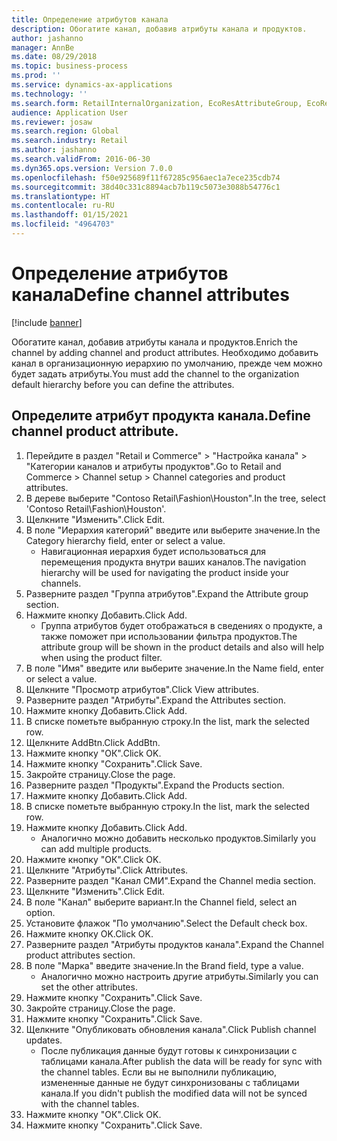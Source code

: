 ```yaml
---
title: Определение атрибутов канала
description: Обогатите канал, добавив атрибуты канала и продуктов.
author: jashanno
manager: AnnBe
ms.date: 08/29/2018
ms.topic: business-process
ms.prod: ''
ms.service: dynamics-ax-applications
ms.technology: ''
ms.search.form: RetailInternalOrganization, EcoResAttributeGroup, EcoResAttributeGroupAttribute, RetailAddChannelItems, RetailCatalogProductAttributeValue, RetailMedia
audience: Application User
ms.reviewer: josaw
ms.search.region: Global
ms.search.industry: Retail
ms.author: jashanno
ms.search.validFrom: 2016-06-30
ms.dyn365.ops.version: Version 7.0.0
ms.openlocfilehash: f50e925689f11f67285c956aec1a7ece235cdb74
ms.sourcegitcommit: 38d40c331c8894acb7b119c5073e3088b54776c1
ms.translationtype: HT
ms.contentlocale: ru-RU
ms.lasthandoff: 01/15/2021
ms.locfileid: "4964703"
---
```

# <a name="define-channel-attributes"></a><span data-ttu-id="11576-103">Определение атрибутов канала</span><span class="sxs-lookup"><span data-stu-id="11576-103">Define channel attributes</span></span>

[!include [banner](../includes/banner.md)]

<span data-ttu-id="11576-104">Обогатите канал, добавив атрибуты канала и продуктов.</span><span class="sxs-lookup"><span data-stu-id="11576-104">Enrich the channel by adding channel and product attributes.</span></span> <span data-ttu-id="11576-105">Необходимо добавить канал в организационную иерархию по умолчанию, прежде чем можно будет задать атрибуты.</span><span class="sxs-lookup"><span data-stu-id="11576-105">You must add the channel to the organization default hierarchy before you can define the attributes.</span></span>


## <a name="define-channel-product-attribute"></a><span data-ttu-id="11576-106">Определите атрибут продукта канала.</span><span class="sxs-lookup"><span data-stu-id="11576-106">Define channel product attribute.</span></span>
1. <span data-ttu-id="11576-107">Перейдите в раздел "Retail и Commerce" > "Настройка канала" > "Категории каналов и атрибуты продуктов".</span><span class="sxs-lookup"><span data-stu-id="11576-107">Go to Retail and Commerce > Channel setup > Channel categories and product attributes.</span></span>
2. <span data-ttu-id="11576-108">В дереве выберите "Contoso Retail\Fashion\Houston".</span><span class="sxs-lookup"><span data-stu-id="11576-108">In the tree, select 'Contoso Retail\Fashion\Houston'.</span></span>
3. <span data-ttu-id="11576-109">Щелкните "Изменить".</span><span class="sxs-lookup"><span data-stu-id="11576-109">Click Edit.</span></span>
4. <span data-ttu-id="11576-110">В поле "Иерархия категорий" введите или выберите значение.</span><span class="sxs-lookup"><span data-stu-id="11576-110">In the Category hierarchy field, enter or select a value.</span></span>
    * <span data-ttu-id="11576-111">Навигационная иерархия будет использоваться для перемещения продукта внутри ваших каналов.</span><span class="sxs-lookup"><span data-stu-id="11576-111">The navigation hierarchy will be used for navigating the product inside your channels.</span></span>  
5. <span data-ttu-id="11576-112">Разверните раздел "Группа атрибутов".</span><span class="sxs-lookup"><span data-stu-id="11576-112">Expand the Attribute group section.</span></span>
6. <span data-ttu-id="11576-113">Нажмите кнопку Добавить.</span><span class="sxs-lookup"><span data-stu-id="11576-113">Click Add.</span></span>
    * <span data-ttu-id="11576-114">Группа атрибутов будет отображаться в сведениях о продукте, а также поможет при использовании фильтра продуктов.</span><span class="sxs-lookup"><span data-stu-id="11576-114">The attribute group will be shown in the product details and also will help when using the product filter.</span></span>  
7. <span data-ttu-id="11576-115">В поле "Имя" введите или выберите значение.</span><span class="sxs-lookup"><span data-stu-id="11576-115">In the Name field, enter or select a value.</span></span>
8. <span data-ttu-id="11576-116">Щелкните "Просмотр атрибутов".</span><span class="sxs-lookup"><span data-stu-id="11576-116">Click View attributes.</span></span>
9. <span data-ttu-id="11576-117">Разверните раздел "Атрибуты".</span><span class="sxs-lookup"><span data-stu-id="11576-117">Expand the Attributes section.</span></span>
10. <span data-ttu-id="11576-118">Нажмите кнопку Добавить.</span><span class="sxs-lookup"><span data-stu-id="11576-118">Click Add.</span></span>
11. <span data-ttu-id="11576-119">В списке пометьте выбранную строку.</span><span class="sxs-lookup"><span data-stu-id="11576-119">In the list, mark the selected row.</span></span>
12. <span data-ttu-id="11576-120">Щелкните AddBtn.</span><span class="sxs-lookup"><span data-stu-id="11576-120">Click AddBtn.</span></span>
13. <span data-ttu-id="11576-121">Нажмите кнопку "OК".</span><span class="sxs-lookup"><span data-stu-id="11576-121">Click OK.</span></span>
14. <span data-ttu-id="11576-122">Нажмите кнопку "Сохранить".</span><span class="sxs-lookup"><span data-stu-id="11576-122">Click Save.</span></span>
15. <span data-ttu-id="11576-123">Закройте страницу.</span><span class="sxs-lookup"><span data-stu-id="11576-123">Close the page.</span></span>
16. <span data-ttu-id="11576-124">Разверните раздел "Продукты".</span><span class="sxs-lookup"><span data-stu-id="11576-124">Expand the Products section.</span></span>
17. <span data-ttu-id="11576-125">Нажмите кнопку Добавить.</span><span class="sxs-lookup"><span data-stu-id="11576-125">Click Add.</span></span>
18. <span data-ttu-id="11576-126">В списке пометьте выбранную строку.</span><span class="sxs-lookup"><span data-stu-id="11576-126">In the list, mark the selected row.</span></span>
19. <span data-ttu-id="11576-127">Нажмите кнопку Добавить.</span><span class="sxs-lookup"><span data-stu-id="11576-127">Click Add.</span></span>
    * <span data-ttu-id="11576-128">Аналогично можно добавить несколько продуктов.</span><span class="sxs-lookup"><span data-stu-id="11576-128">Similarly you can add multiple products.</span></span>  
20. <span data-ttu-id="11576-129">Нажмите кнопку "OК".</span><span class="sxs-lookup"><span data-stu-id="11576-129">Click OK.</span></span>
21. <span data-ttu-id="11576-130">Щелкните "Атрибуты".</span><span class="sxs-lookup"><span data-stu-id="11576-130">Click Attributes.</span></span>
22. <span data-ttu-id="11576-131">Разверните раздел "Канал СМИ".</span><span class="sxs-lookup"><span data-stu-id="11576-131">Expand the Channel media section.</span></span>
23. <span data-ttu-id="11576-132">Щелкните "Изменить".</span><span class="sxs-lookup"><span data-stu-id="11576-132">Click Edit.</span></span>
24. <span data-ttu-id="11576-133">В поле "Канал" выберите вариант.</span><span class="sxs-lookup"><span data-stu-id="11576-133">In the Channel field, select an option.</span></span>
25. <span data-ttu-id="11576-134">Установите флажок "По умолчанию".</span><span class="sxs-lookup"><span data-stu-id="11576-134">Select the Default check box.</span></span>
26. <span data-ttu-id="11576-135">Нажмите кнопку OK.</span><span class="sxs-lookup"><span data-stu-id="11576-135">Click OK.</span></span>
27. <span data-ttu-id="11576-136">Разверните раздел "Атрибуты продуктов канала".</span><span class="sxs-lookup"><span data-stu-id="11576-136">Expand the Channel product attributes section.</span></span>
28. <span data-ttu-id="11576-137">В поле "Марка" введите значение.</span><span class="sxs-lookup"><span data-stu-id="11576-137">In the Brand field, type a value.</span></span>
    * <span data-ttu-id="11576-138">Аналогично можно настроить другие атрибуты.</span><span class="sxs-lookup"><span data-stu-id="11576-138">Similarly you can set the other attributes.</span></span>  
29. <span data-ttu-id="11576-139">Нажмите кнопку "Сохранить".</span><span class="sxs-lookup"><span data-stu-id="11576-139">Click Save.</span></span>
30. <span data-ttu-id="11576-140">Закройте страницу.</span><span class="sxs-lookup"><span data-stu-id="11576-140">Close the page.</span></span>
31. <span data-ttu-id="11576-141">Нажмите кнопку "Сохранить".</span><span class="sxs-lookup"><span data-stu-id="11576-141">Click Save.</span></span>
32. <span data-ttu-id="11576-142">Щелкните "Опубликовать обновления канала".</span><span class="sxs-lookup"><span data-stu-id="11576-142">Click Publish channel updates.</span></span>
    * <span data-ttu-id="11576-143">После публикация данные будут готовы к синхронизации с таблицами канала.</span><span class="sxs-lookup"><span data-stu-id="11576-143">After publish the data will be ready for sync with the channel tables.</span></span> <span data-ttu-id="11576-144">Если вы не выполнили публикацию, измененные данные не будут синхронизованы с таблицами канала.</span><span class="sxs-lookup"><span data-stu-id="11576-144">If you didn't publish the modified data will not be synced with the channel tables.</span></span>  
33. <span data-ttu-id="11576-145">Нажмите кнопку "OК".</span><span class="sxs-lookup"><span data-stu-id="11576-145">Click OK.</span></span>
34. <span data-ttu-id="11576-146">Нажмите кнопку "Сохранить".</span><span class="sxs-lookup"><span data-stu-id="11576-146">Click Save.</span></span>

